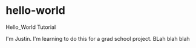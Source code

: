 # hello-world
Hello_World Tutorial

I'm Justin.  I'm learning to do this for a grad school project.  BLah blah blah
